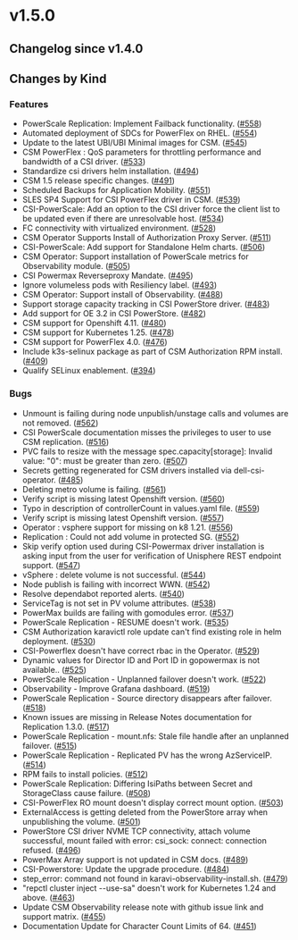 # v1.5.0 

## Changelog since v1.4.0 

## Changes by Kind 

### Features 

- PowerScale Replication: Implement Failback functionality. ([#558](https://github.com/dell/csm/issues/558))
- Automated deployment of SDCs for PowerFlex on RHEL. ([#554](https://github.com/dell/csm/issues/554))
- Update to the latest UBI/UBI Minimal images for CSM. ([#545](https://github.com/dell/csm/issues/545))
- CSM PowerFlex : QoS parameters for throttling performance and bandwidth of a CSI driver. ([#533](https://github.com/dell/csm/issues/533))
- Standardize csi drivers helm installation. ([#494](https://github.com/dell/csm/issues/494))
- CSM 1.5 release specific changes. ([#491](https://github.com/dell/csm/issues/491))
- Scheduled Backups for Application Mobility. ([#551](https://github.com/dell/csm/issues/551))
- SLES SP4 Support for CSI PowerFlex driver in CSM. ([#539](https://github.com/dell/csm/issues/539))
- CSI-PowerScale: Add an option to the CSI driver force the client list to be updated even if there are unresolvable host. ([#534](https://github.com/dell/csm/issues/534))
- FC connectivity with virtualized environment. ([#528](https://github.com/dell/csm/issues/528))
- CSM Operator Supports Install of Authorization Proxy Server. ([#511](https://github.com/dell/csm/issues/511))
- CSI-PowerScale: Add support for Standalone Helm charts. ([#506](https://github.com/dell/csm/issues/506))
- CSM Operator: Support installation of PowerScale metrics for Observability module. ([#505](https://github.com/dell/csm/issues/505))
- CSI Powermax Reverseproxy Mandate. ([#495](https://github.com/dell/csm/issues/495))
- Ignore volumeless pods with Resiliency label. ([#493](https://github.com/dell/csm/issues/493))
- CSM Operator: Support install of Observability. ([#488](https://github.com/dell/csm/issues/488))
- Support storage capacity tracking in CSI PowerStore driver. ([#483](https://github.com/dell/csm/issues/483))
- Add support for OE 3.2 in CSI PowerStore. ([#482](https://github.com/dell/csm/issues/482))
- CSM support for Openshift 4.11. ([#480](https://github.com/dell/csm/issues/480))
- CSM support for Kubernetes 1.25. ([#478](https://github.com/dell/csm/issues/478))
- CSM support for PowerFlex 4.0. ([#476](https://github.com/dell/csm/issues/476))
- Include k3s-selinux package as part of CSM Authorization RPM install. ([#409](https://github.com/dell/csm/issues/409))
- Qualify SELinux enablement. ([#394](https://github.com/dell/csm/issues/394))

### Bugs 

- Unmount is failing during node unpublish/unstage calls and volumes are not removed. ([#562](https://github.com/dell/csm/issues/562))
- CSI PowerScale documentation misses the privileges to user to use CSM replication. ([#516](https://github.com/dell/csm/issues/516))
- PVC fails to resize with the message spec.capacity[storage]: Invalid value: "0": must be greater than zero. ([#507](https://github.com/dell/csm/issues/507))
- Secrets getting regenerated for CSM drivers installed via dell-csi-operator. ([#485](https://github.com/dell/csm/issues/485))
- Deleting metro volume is failing. ([#561](https://github.com/dell/csm/issues/561))
- Verify script is missing latest Openshift version. ([#560](https://github.com/dell/csm/issues/560))
- Typo in description of controllerCount in values.yaml file. ([#559](https://github.com/dell/csm/issues/559))
- Verify script is missing latest Openshift version. ([#557](https://github.com/dell/csm/issues/557))
- Operator : vsphere support for missing on k8 1.21. ([#556](https://github.com/dell/csm/issues/556))
- Replication : Could not add volume in protected SG. ([#552](https://github.com/dell/csm/issues/552))
- Skip verify option used during CSI-Powermax driver installation is asking input from the user for verification of Unisphere REST endpoint support. ([#547](https://github.com/dell/csm/issues/547))
- vSphere : delete volume is not successful. ([#544](https://github.com/dell/csm/issues/544))
- Node publish is failing with incorrect WWN. ([#542](https://github.com/dell/csm/issues/542))
- Resolve dependabot reported alerts. ([#540](https://github.com/dell/csm/issues/540))
- ServiceTag is not set in PV volume attributes. ([#538](https://github.com/dell/csm/issues/538))
- PowerMax builds are failing with gomodules error. ([#537](https://github.com/dell/csm/issues/537))
- PowerScale Replication - RESUME doesn't work. ([#535](https://github.com/dell/csm/issues/535))
- CSM Authorization karavictl role update can't find existing role in helm deployment. ([#530](https://github.com/dell/csm/issues/530))
- CSI-Powerflex doesn't have correct rbac in the Operator. ([#529](https://github.com/dell/csm/issues/529))
- Dynamic values for Director ID and Port ID in gopowermax is not available.. ([#525](https://github.com/dell/csm/issues/525))
- PowerScale Replication - Unplanned failover doesn't work. ([#522](https://github.com/dell/csm/issues/522))
- Observability - Improve Grafana dashboard. ([#519](https://github.com/dell/csm/issues/519))
- PowerScale Replication - Source directory disappears after failover. ([#518](https://github.com/dell/csm/issues/518))
- Known issues are missing in Release Notes documentation for Replication 1.3.0. ([#517](https://github.com/dell/csm/issues/517))
- PowerScale Replication - mount.nfs: Stale file handle after an unplanned failover. ([#515](https://github.com/dell/csm/issues/515))
- PowerScale Replication - Replicated PV has the wrong AzServiceIP. ([#514](https://github.com/dell/csm/issues/514))
- RPM fails to install policies. ([#512](https://github.com/dell/csm/issues/512))
- PowerScale Replication: Differing IsiPaths between Secret and StorageClass cause failure. ([#508](https://github.com/dell/csm/issues/508))
- CSI-PowerFlex RO mount doesn't display correct mount option. ([#503](https://github.com/dell/csm/issues/503))
- ExternalAccess is getting deleted from the PowerStore array when unpublishing the volume. ([#501](https://github.com/dell/csm/issues/501))
- PowerStore CSI driver NVME TCP connectivity, attach volume successful, mount failed with error: csi_sock: connect: connection refused. ([#496](https://github.com/dell/csm/issues/496))
- PowerMax Array support is not updated in CSM docs. ([#489](https://github.com/dell/csm/issues/489))
- CSI-Powerstore: Update the upgrade procedure. ([#484](https://github.com/dell/csm/issues/484))
- step_error: command not found in karavi-observability-install.sh. ([#479](https://github.com/dell/csm/issues/479))
- "repctl cluster inject --use-sa" doesn't work for Kubernetes 1.24 and above. ([#463](https://github.com/dell/csm/issues/463))
- Update CSM Observability release note with github issue link and support matrix. ([#455](https://github.com/dell/csm/issues/455))
- Documentation Update for Character Count Limits of 64. ([#451](https://github.com/dell/csm/issues/451))
